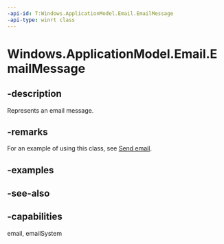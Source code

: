 ```yaml
---
-api-id: T:Windows.ApplicationModel.Email.EmailMessage
-api-type: winrt class
---
```


<!-- Class syntax.
public class EmailMessage : Windows.ApplicationModel.Email.IEmailMessage, Windows.ApplicationModel.Email.IEmailMessage2, Windows.ApplicationModel.Email.IEmailMessage3, Windows.ApplicationModel.Email.IEmailMessage4
-->

# Windows.ApplicationModel.Email.EmailMessage

## -description
Represents an email message.

## -remarks

For an example of using this class, see [Send email](https://docs.microsoft.com/windows/uwp/contacts-and-calendar/sending-email).

## -examples

## -see-also

## -capabilities
email, emailSystem
